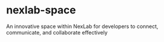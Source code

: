 # nexlab-space
An innovative space within NexLab for developers to connect, communicate, and collaborate effectively
